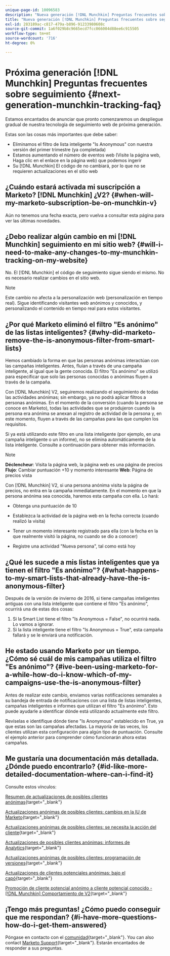```yaml
---
unique-page-id: 10096583
description: "Nueva generación [!DNL Munchkin] Preguntas frecuentes sobre el seguimiento - Documentos de Marketo - Documentación del producto"
title: "Nueva generación [!DNL Munchkin] Preguntas frecuentes sobre seguimiento"
exl-id: 283189ac-c817-479a-b896-91233980608c
source-git-commit: 1a6f029b8c9665ecd7fcc066004d88ee6c915505
workflow-type: tm+mt
source-wordcount: '716'
ht-degree: 0%

---
```


# Próxima generación [!DNL Munchkin] Preguntas frecuentes sobre seguimiento {#next-generation-munchkin-tracking-faq}

Estamos encantados de anunciar que pronto comenzaremos un despliegue gradual de nuestra tecnología de seguimiento web de próxima generación.

Estas son las cosas más importantes que debe saber:

* Eliminamos el filtro de lista inteligente &quot;Is Anonymous&quot; con nuestra versión del primer trimestre (ya completada)
* Estamos aumentando el número de eventos web (Visite la página web, Haga clic en el enlace en la página web) que podemos ingerir
* Su [!DNL Munchkin] El código de no cambiará, por lo que no se requieren actualizaciones en el sitio web

## ¿Cuándo estará activada mi suscripción a Marketo? [!DNL Munchkin] ¿V2? {#when-will-my-marketo-subscription-be-on-munchkin-v}

Aún no tenemos una fecha exacta, pero vuelva a consultar esta página para ver las últimas novedades.

## ¿Debo realizar algún cambio en mi [!DNL Munchkin] seguimiento en mi sitio web? {#will-i-need-to-make-any-changes-to-my-munchkin-tracking-on-my-website}

No. El [!DNL Munchkin] el código de seguimiento sigue siendo el mismo. No es necesario realizar cambios en el sitio web.

>[!NOTE]
>
>Este cambio no afecta a la personalización web (personalización en tiempo real). Sigue identificando visitantes web anónimos y conocidos, y personalizando el contenido en tiempo real para estos visitantes.

## ¿Por qué Marketo eliminó el filtro &quot;Es anónimo&quot; de las listas inteligentes? {#why-did-marketo-remove-the-is-anonymous-filter-from-smart-lists}

Hemos cambiado la forma en que las personas anónimas interactúan con las campañas inteligentes. Antes, fluían a través de una campaña inteligente, al igual que la gente conocida. El filtro &quot;Es anónimo&quot; se utilizó para especificar que solo las personas conocidas o anónimas fluyen a través de la campaña.

Con [!DNL Munchkin] V2, seguiremos realizando el seguimiento de todas las actividades anónimas; sin embargo, ya no podrá aplicar filtros a personas anónimas. En el momento de la conversión (cuando la persona se conoce en Marketo), todas las actividades que se produjeron cuando la persona era anónima se anexan al registro de actividad de la persona y, en este momento, fluyen a través de las campañas para las que cumplen los requisitos.

Si ya está utilizando este filtro en una lista inteligente (por ejemplo, en una campaña inteligente o un informe), no se elimina automáticamente de la lista inteligente. Consulte a continuación para obtener más información.

>[!NOTE]
>
>**Déclencheur**: Visita la página web, la página web es una página de precios\
>**Flujo**: Cambiar puntuación +10 y momento interesante
>**Web**: Página de precios vista
>
>Con [!DNL Munchkin] V2, si una persona anónima visita la página de precios, no entra en la campaña inmediatamente. En el momento en que la persona anónima sea conocida, haremos esta campaña con ella. Lo hará:
>
>* Obtenga una puntuación de 10
>
>* Establezca la actividad de la página web en la fecha correcta (cuando realizó la visita)
>
>* Tener un momento interesante registrado para ella (con la fecha en la que realmente visitó la página, no cuando se dio a conocer)
>
>* Registre una actividad &quot;Nueva persona&quot;, tal como está hoy


## ¿Qué les sucede a mis listas inteligentes que ya tienen el filtro &quot;Es anónimo&quot;? {#what-happens-to-my-smart-lists-that-already-have-the-is-anonymous-filter}

Después de la versión de invierno de 2016, si tiene campañas inteligentes antiguas con una lista inteligente que contiene el filtro &quot;Es anónimo&quot;, ocurrirá una de estas dos cosas:

1. Si la Smart List tiene el filtro &quot;Is Anonymous = False&quot;, no ocurrirá nada. Lo vamos a ignorar.
1. Si la lista inteligente tiene el filtro &quot;Is Anonymous = True&quot;, esta campaña fallará y se le enviará una notificación.

## He estado usando Marketo por un tiempo. ¿Cómo sé cuál de mis campañas utiliza el filtro &quot;Es anónimo&quot;? {#ive-been-using-marketo-for-a-while-how-do-i-know-which-of-my-campaigns-use-the-is-anonymous-filter}

Antes de realizar este cambio, enviamos varias notificaciones semanales a su bandeja de entrada de notificaciones con una lista de listas inteligentes, campañas inteligentes e informes que utilizan el filtro &quot;Es anónimo&quot;. Esto puede ayudarle a identificar dónde está utilizando actualmente este filtro.

Revíselas e identifique dónde tiene &quot;Is Anonymous&quot; establecido en True, ya que estas son las campañas afectadas. La mayoría de las veces, los clientes utilizan esta configuración para algún tipo de puntuación. Consulte el ejemplo anterior para comprender cómo funcionarán ahora estas campañas.

## Me gustaría una documentación más detallada. ¿Dónde puedo encontrarlo? {#id-like-more-detailed-documentation-where-can-i-find-it}

Consulte estos vínculos:

[Resumen de actualizaciones de posibles clientes anónimas](https://nation.marketo.com/docs/DOC-2937){target="_blank"}

[Actualizaciones anónimas de posibles clientes: cambios en la IU de Marketo](https://nation.marketo.com/docs/DOC-2938){target="_blank"}

[Actualizaciones anónimas de posibles clientes: se necesita la acción del cliente](https://nation.marketo.com/docs/DOC-2939){target="_blank"}

[Actualizaciones de posibles clientes anónimas: informes de Analytics](https://nation.marketo.com/docs/DOC-2940){target="_blank"}

[Actualizaciones anónimas de posibles clientes: programación de versiones](https://nation.marketo.com/docs/DOC-2961){target="_blank"}

[Actualizaciones de clientes potenciales anónimas: bajo el capó](https://nation.marketo.com/docs/DOC-2962){target="_blank"}

[Promoción de cliente potencial anónimo a cliente potencial conocido - [!DNL Munchkin] Comportamiento de V2](https://nation.marketo.com/docs/DOC-2963){target="_blank"}

## ¡Tengo más preguntas! ¿Cómo puedo conseguir que me respondan? {#i-have-more-questions-how-do-i-get-them-answered}

Póngase en contacto con el [comunidad](https://nation.marketo.com/){target="_blank"}. You can also contact [Marketo Support](https://nation.marketo.com/t5/Support/ct-p/Support){target="_blank"}. Estarán encantados de responder a sus preguntas.
